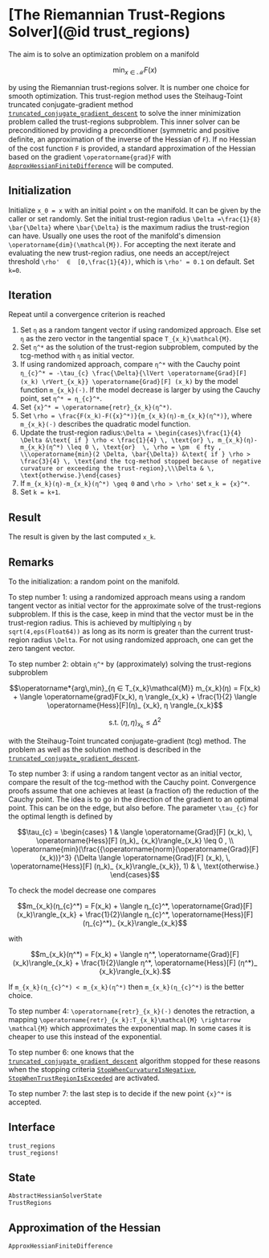 # [The Riemannian Trust-Regions Solver](@id trust_regions)

The aim is to solve an optimization problem on a manifold

```math
\operatorname*{min}_{x  ∈  \mathcal{M}} F(x)
```

by using the Riemannian trust-regions solver. It is number one choice for smooth
optimization. This trust-region method uses the Steihaug-Toint truncated
conjugate-gradient method [`truncated_conjugate_gradient_descent`](@ref)
to solve the inner minimization problem called the
trust-regions subproblem. This inner solver can be preconditioned by providing
a preconditioner (symmetric and positive deﬁnite, an approximation of the
inverse of the Hessian of ``F``). If no Hessian of the cost function ``F`` is
provided, a standard approximation of the Hessian based on the gradient
``\operatorname{grad}F`` with [`ApproxHessianFiniteDifference`](@ref) will be computed.

## Initialization

Initialize ``x_0 = x`` with an initial point ``x`` on the manifold. It can be
given by the caller or set randomly. Set the initial trust-region radius
``\Delta =\frac{1}{8} \bar{\Delta}`` where ``\bar{\Delta}`` is the maximum radius
the trust-region can have. Usually one uses
the root of the manifold's dimension ``\operatorname{dim}(\mathcal{M})``.
For accepting the next iterate and evaluating the new trust-region radius, one
needs an accept/reject threshold ``\rho'  ∈  [0,\frac{1}{4})``, which is
``\rho' = 0.1`` on default. Set ``k=0``.

## Iteration

Repeat until a convergence criterion is reached

1. Set ``η`` as a random tangent vector if using randomized approach. Else
    set ``η`` as the zero vector in the tangential space ``T_{x_k}\mathcal{M}``.
2. Set ``η^*`` as the solution of the trust-region subproblem, computed by
    the tcg-method with ``η`` as initial vector.
3. If using randomized approach, compare ``η^*`` with the Cauchy point
    ``η_{c}^* = -\tau_{c} \frac{\Delta}{\lVert \operatorname{Grad}[F] (x_k) \rVert_{x_k}} \operatorname{Grad}[F] (x_k)`` by the model function ``m_{x_k}(⋅)``. If the
    model decrease is larger by using the Cauchy point, set
    ``η^* = η_{c}^*``.
4. Set ``{x}^* = \operatorname{retr}_{x_k}(η^*)``.
5. Set ``\rho = \frac{F(x_k)-F({x}^*)}{m_{x_k}(η)-m_{x_k}(η^*)}``, where
    ``m_{x_k}(⋅)`` describes the quadratic model function.
6. Update the trust-region radius:``\Delta = \begin{cases}\frac{1}{4} \Delta &\text{ if } \rho < \frac{1}{4} \, \text{or} \, m_{x_k}(η)-m_{x_k}(η^*) \leq 0 \, \text{or}  \, \rho = \pm  ∈ fty , \\\operatorname{min}(2 \Delta, \bar{\Delta}) &\text{ if } \rho > \frac{3}{4} \, \text{and the tcg-method stopped because of negative curvature or exceeding the trust-region},\\\Delta & \, \text{otherwise.}\end{cases}``
7. If ``m_{x_k}(η)-m_{x_k}(η^*) \geq 0`` and ``\rho > \rho'`` set
    ``x_k = {x}^*``.
8. Set ``k = k+1``.

## Result

The result is given by the last computed ``x_k``.

## Remarks

To the initialization: a random point on the manifold.

To step number 1: using a randomized approach means using a random tangent
vector as initial vector for the approximate solve of the trust-regions
subproblem. If this is the case, keep in mind that the vector must be in the
trust-region radius. This is achieved by multiplying
`η` by `sqrt(4,eps(Float64))` as long as
its norm is greater than the current trust-region radius ``\Delta``.
For not using randomized approach, one can get the zero tangent vector.

To step number 2: obtain ``η^*`` by (approximately) solving the
trust-regions subproblem

```math
\operatorname*{arg\,min}_{η  ∈  T_{x_k}\mathcal{M}} m_{x_k}(η) = F(x_k) +
\langle \operatorname{grad}F(x_k), η \rangle_{x_k} + \frac{1}{2} \langle
\operatorname{Hess}[F](η)_ {x_k}, η \rangle_{x_k}
```

```math
\text{s.t.} \; \langle η, η \rangle_{x_k} \leq {\Delta}^2
```

with the Steihaug-Toint truncated conjugate-gradient (tcg) method. The problem
as well as the solution method is described in the
[`truncated_conjugate_gradient_descent`](@ref).

To step number 3: if using a random tangent vector as an initial vector, compare
the result of the tcg-method with the Cauchy point. Convergence proofs assume
that one achieves at least (a fraction of) the reduction of the Cauchy point.
The idea is to go in the direction of the gradient to an optimal point. This
can be on the edge, but also before.
The parameter ``\tau_{c}`` for the optimal length is defined by

```math
\tau_{c} = \begin{cases} 1 & \langle \operatorname{Grad}[F] (x_k), \,
\operatorname{Hess}[F] (η_k)_ {x_k}\rangle_{x_k} \leq 0 , \\
\operatorname{min}(\frac{{\operatorname{norm}(\operatorname{Grad}[F] (x_k))}^3}
{\Delta \langle \operatorname{Grad}[F] (x_k), \,
\operatorname{Hess}[F] (η_k)_ {x_k}\rangle_{x_k}}, 1) & \, \text{otherwise.}
\end{cases}
```

To check the model decrease one compares

```math
m_{x_k}(η_{c}^*) = F(x_k) + \langle η_{c}^*,
\operatorname{Grad}[F] (x_k)\rangle_{x_k} + \frac{1}{2}\langle η_{c}^*,
\operatorname{Hess}[F] (η_{c}^*)_ {x_k}\rangle_{x_k}
```

with

```math
m_{x_k}(η^*) = F(x_k) + \langle η^*,
\operatorname{Grad}[F] (x_k)\rangle_{x_k} + \frac{1}{2}\langle η^*,
\operatorname{Hess}[F] (η^*)_ {x_k}\rangle_{x_k}.
```

If ``m_{x_k}(η_{c}^*) < m_{x_k}(η^*)`` then ``m_{x_k}(η_{c}^*)`` is the better choice.

To step number 4: ``\operatorname{retr}_{x_k}(⋅)`` denotes the retraction, a
mapping ``\operatorname{retr}_{x_k}:T_{x_k}\mathcal{M} \rightarrow \mathcal{M}``
which approximates the exponential map. In some cases it is cheaper to use this
instead of the exponential.

To step number 6: one knows that the [`truncated_conjugate_gradient_descent`](@ref) algorithm stopped for
these reasons when the stopping criteria [`StopWhenCurvatureIsNegative`](@ref),
[`StopWhenTrustRegionIsExceeded`](@ref) are activated.

To step number 7: the last step is to decide if the new point ``{x}^*`` is
accepted.

## Interface

```@docs
trust_regions
trust_regions!
```

## State

```@docs
AbstractHessianSolverState
TrustRegions
```

## Approximation of the Hessian

```@docs
ApproxHessianFiniteDifference
```
